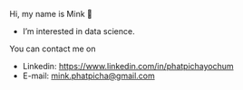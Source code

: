 Hi, my name is Mink 👋 
- I’m interested in data science.


You can contact me on
- Linkedin: https://www.linkedin.com/in/phatpichayochum
- E-mail: mink.phatpicha@gmail.com
